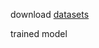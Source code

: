 
download [datasets](https://drive.google.com/file/d/1NH1B2cWN3GTBtzGnkka_qs-A5N0dFEVb/view?usp=drive_link)

trained model 
